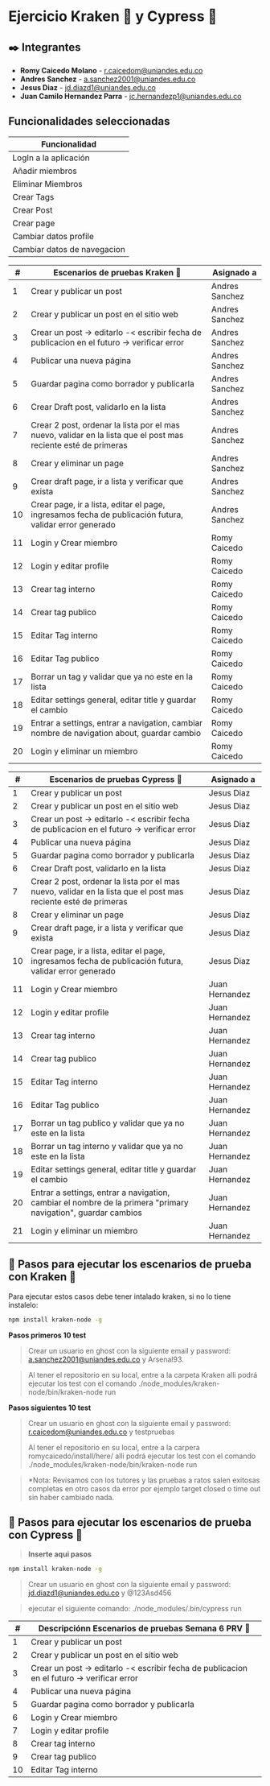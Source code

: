 # Ejercicio Kraken 🐙 y Cypress 🐢

## ✒️ Integrantes 

* **Romy Caicedo Molano** - r.caicedom@uniandes.edu.co
* **Andres Sanchez** - a.sanchez2001@uniandes.edu.co
* **Jesus Diaz** - jd.diazd1@uniandes.edu.co
* **Juan Camilo Hernandez Parra** - jc.hernandezp1@uniandes.edu.co

## Funcionalidades seleccionadas

| Funcionalidad |
| ------ |
| LogIn a la aplicación  |
| Añadir miembros |
| Eliminar Miembros |
| Crear Tags |
| Crear Post |
| Crear page ||
| Cambiar datos profile |
| Cambiar datos de navegacion |

|#| Escenarios de pruebas Kraken 🐙 | Asignado a |
|--- |------ |----|
|1| Crear y publicar un post|Andres Sanchez|
|2| Crear y publicar un post en el sitio web |Andres Sanchez|
|3| Crear un post -> editarlo -< escribir fecha de publicacion en el futuro -> verificar error  |Andres Sanchez|
|4| Publicar una nueva página |Andres Sanchez|
|5| Guardar pagina como borrador y publicarla |Andres Sanchez|
|6| Crear Draft post, validarlo en la lista| Andres Sanchez|
|7| Crear 2 post, ordenar la lista por el mas nuevo, validar en la lista que el post mas reciente esté de primeras |Andres Sanchez|
|8| Crear y eliminar un page|Andres Sanchez|
|9| Crear draft page, ir a lista y verificar que exista|Andres Sanchez|
|10| Crear page, ir a lista, editar el page, ingresamos fecha de publicación futura, validar error generado|Andres Sanchez|
|11| Login y Crear miembro |Romy Caicedo|
|12| Login y editar profile |Romy Caicedo|
|13| Crear tag interno |Romy Caicedo|
|14| Crear tag publico |Romy Caicedo|
|15| Editar Tag interno |Romy Caicedo |
|16| Editar Tag publico  |Romy Caicedo|
|17| Borrar un tag y validar que ya no este en la lista |Romy Caicedo|
|18| Editar settings general, editar title y guardar el cambio |Romy Caicedo|
|19| Entrar a settings, entrar a navigation, cambiar nombre de navigation about, guardar cambio|Romy Caicedo|
|20| Login y eliminar un miembro |Romy Caicedo|

| #   | Escenarios de pruebas Cypress 🐢                                                                               | Asignado a     |
|-----|----------------------------------------------------------------------------------------------------------------|----------------|
|1| Crear y publicar un post                                                                                       | Jesus Diaz     |
|2| Crear y publicar un post en el sitio web                                                                       | Jesus Diaz     |
|3| Crear un post -> editarlo -< escribir fecha de publicacion en el futuro -> verificar error                     | Jesus Diaz     |
|4| Publicar una nueva página                                                                                      | Jesus Diaz     |
|5| Guardar pagina como borrador y publicarla                                                                      | Jesus Diaz     |
|6| Crear Draft post, validarlo en la lista                                                                        | Jesus Diaz     |
|7| Crear 2 post, ordenar la lista por el mas nuevo, validar en la lista que el post mas reciente esté de primeras | Jesus Diaz     |
|8| Crear y eliminar un page                                                                                       | Jesus Diaz     |
|9| Crear draft page, ir a lista y verificar que exista                                                            | Jesus Diaz     |
|10| Crear page, ir a lista, editar el page, ingresamos fecha de publicación futura, validar error generado         | Jesus Diaz     |
|11| Login y Crear miembro                                                                                          | Juan Hernandez |
|12| Login y editar profile                                                                                         | Juan Hernandez  |
|13| Crear tag interno                                                                                              | Juan Hernandez  |
|14| Crear tag publico                                                                                              | Juan Hernandez  |
|15| Editar Tag interno                                                                                             | Juan Hernandez  |
|16| Editar Tag publico                                                                                             | Juan Hernandez  |
|17| Borrar un tag publico y validar que ya no este en la lista                                                     | Juan Hernandez  |
|18| Borrar un tag interno y validar que ya no este en la lista                                                     | Juan Hernandez  |
|19| Editar settings general, editar title y guardar el cambio                                                      | Juan Hernandez  |
|20| Entrar a settings, entrar a navigation, cambiar el nombre de la primera "primary navigation", guardar cambios  | Juan Hernandez  |
|21| Login y eliminar un miembro                                                                                    | Juan Hernandez  |

## 📒 Pasos para ejecutar los escenarios de prueba con Kraken 🐙

Para ejecutar estos casos debe tener intalado kraken, si no lo tiene instalelo: 
```sh
npm install kraken-node -g
```
>

**Pasos primeros 10 test**
>
> Crear un usuario en ghost con la siguiente email y password: a.sanchez2001@uniandes.edu.co y Arsenal93.

> Al tener el repositorio en su local, entre a la carpeta Kraken alli podrá ejecutar los test con el comando 
> ./node_modules/kraken-node/bin/kraken-node run

**Pasos siguientes 10 test**

> Crear un usuario en ghost con la siguiente email y password: r.caicedom@uniandes.edu.co y testpruebas
>
> Al tener el repositorio en su local, entre a la carpera romycaicedo/install/here/ alli podrá ejecutar los test con el comando 
> ./node_modules/kraken-node/bin/kraken-node run

> *Nota: Revisamos con los tutores y las pruebas a ratos salen exitosas completas en otro casos da error por ejemplo
> target closed o time out sin haber cambiado nada.
> 
## 📒 Pasos para ejecutar los escenarios de prueba con Cypress 🐢
> **Inserte aqui pasos**

```sh
npm install kraken-node -g
```
>
> Crear un usuario en ghost con la siguiente email y password: jd.diazd1@uniandes.edu.co y @123Asd456

> 
> ejecutar el siguiente comando: ./node_modules/.bin/cypress run 


|#| Descripciónn Escenarios de pruebas Semana 6 PRV 🐙 |
|--- |------ |
|1| Crear y publicar un post|
|2| Crear y publicar un post en el sitio web |
|3| Crear un post -> editarlo -< escribir fecha de publicacion en el futuro -> verificar error  |
|4| Publicar una nueva página |
|5| Guardar pagina como borrador y publicarla |
|6| Login y Crear miembro |
|7| Login y editar profile |
|8| Crear tag interno |
|9| Crear tag publico |
|10| Editar Tag interno |

